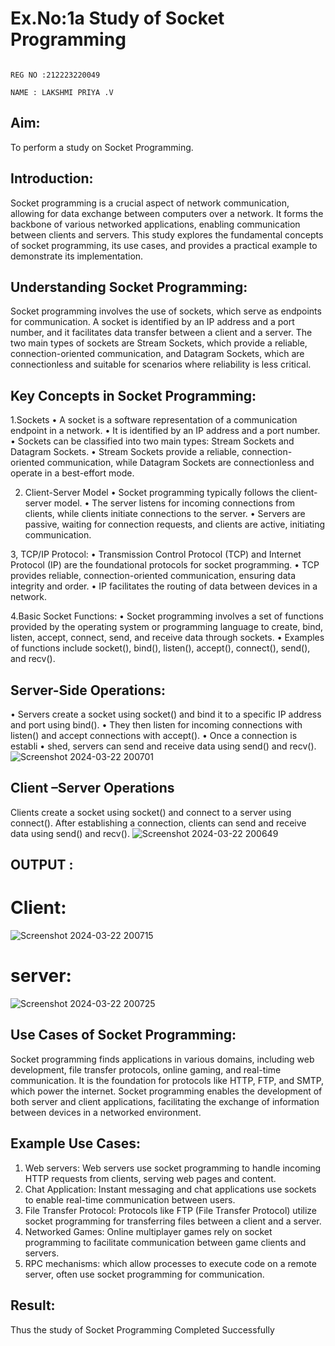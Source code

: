                                                                                                                                         
# Ex.No:1a  			Study of Socket Programming

                                                                                                                                                             REG NO :212223220049
																			     NAME : LAKSHMI PRIYA .V
			
## Aim:  
To perform a study on Socket Programming.

## Introduction:
Socket programming is a crucial aspect of network communication, allowing for data exchange between computers over a network. It forms the backbone of various networked applications, enabling communication between clients and servers. This study explores the fundamental concepts of socket programming, its use cases, and provides a practical example to demonstrate its implementation.

## Understanding Socket Programming:
Socket programming involves the use of sockets, which serve as endpoints for communication. A socket is identified by an IP address and a port number, and it facilitates data transfer between a client and a server. The two main types of sockets are Stream Sockets, which provide a reliable, connection-oriented communication, and Datagram Sockets, which are connectionless and suitable for scenarios where reliability is less critical.

## Key Concepts in Socket Programming:
1.Sockets
•	A socket is a software representation of a communication endpoint in a network.
•	It is identified by an IP address and a port number.
•	Sockets can be classified into two main types: Stream Sockets and Datagram Sockets.
•	Stream Sockets provide a reliable, connection-oriented communication, while Datagram Sockets are connectionless and operate in a best-effort mode.

2. Client-Server Model
•	Socket programming typically follows the client-server model.
•	The server listens for incoming connections from clients, while clients initiate connections to the server.
•	Servers are passive, waiting for connection requests, and clients are active, initiating communication.

3, TCP/IP Protocol:
•	Transmission Control Protocol (TCP) and Internet Protocol (IP) are the foundational protocols for socket programming.
•	TCP provides reliable, connection-oriented communication, ensuring data integrity and order.
•	IP facilitates the routing of data between devices in a network.

4.Basic Socket Functions:
•	Socket programming involves a set of functions provided by the operating system or programming language to create, bind, listen, accept, connect, send, and receive data through sockets.
•	Examples of functions include socket(), bind(), listen(), accept(), connect(), send(), and recv().

## Server-Side Operations:
•	Servers create a socket using socket() and bind it to a specific IP address and port using bind().
•	They then listen for incoming connections with listen() and accept connections with accept().
•	Once a connection is establi
•	shed, servers can send and receive data using send() and recv().
![Screenshot 2024-03-22 200701](https://github.com/Lakshmi-v-Priya/SocketStudy/assets/151720706/a78f07ad-fd5c-4faf-b7d5-af8b7085b9f9)

## Client –Server Operations
Clients create a socket using socket() and connect to a server using connect().
After establishing a connection, clients can send and receive data using send() and recv().
![Screenshot 2024-03-22 200649](https://github.com/Lakshmi-v-Priya/SocketStudy/assets/151720706/72c2f99b-5e58-46c7-95ca-e9998e8a7f92)

## OUTPUT :
# Client:
![Screenshot 2024-03-22 200715](https://github.com/Lakshmi-v-Priya/SocketStudy/assets/151720706/d59646a7-5736-42c2-93c7-c4c31abaec6a)
# server:
![Screenshot 2024-03-22 200725](https://github.com/Lakshmi-v-Priya/SocketStudy/assets/151720706/129679fc-1c2c-4e62-b6f7-63d3750091a2)

## Use Cases of Socket Programming:
Socket programming finds applications in various domains, including web development, file transfer protocols, online gaming, and real-time communication. It is the foundation for protocols like HTTP, FTP, and SMTP, which power the internet. Socket programming enables the development of both server and client applications, facilitating the exchange of information between devices in a networked environment.

## Example Use Cases:
1.	Web servers: Web servers use socket programming to handle incoming HTTP requests from clients, serving web pages and content.
2.	Chat Application: Instant messaging and chat applications use sockets to enable real-time communication between users.
3.	File Transfer Protocol: Protocols like FTP (File Transfer Protocol) utilize socket programming for transferring files between a client and a server.
4.	Networked Games: Online multiplayer games rely on socket programming to facilitate communication between game clients and servers.
5.	RPC mechanisms: which allow processes to execute code on a remote server, often use socket programming for communication.

## Result:
Thus the study of Socket Programming Completed Successfully
